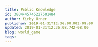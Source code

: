 ```yaml
---
title: Public Knowledge
id: 3804445745227501484
author: Kirby Urner
published: 2019-01-31T12:36:00.002-08:00
updated: 2019-01-31T12:36:08.742-08:00
blog: world_game
tags: 
---
```


